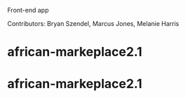 <!-- # african-marketplace-FE -->
Front-end app

Contributors: Bryan Szendel, Marcus Jones, Melanie Harris 
# african-markeplace2.1
# african-markeplace2.1
